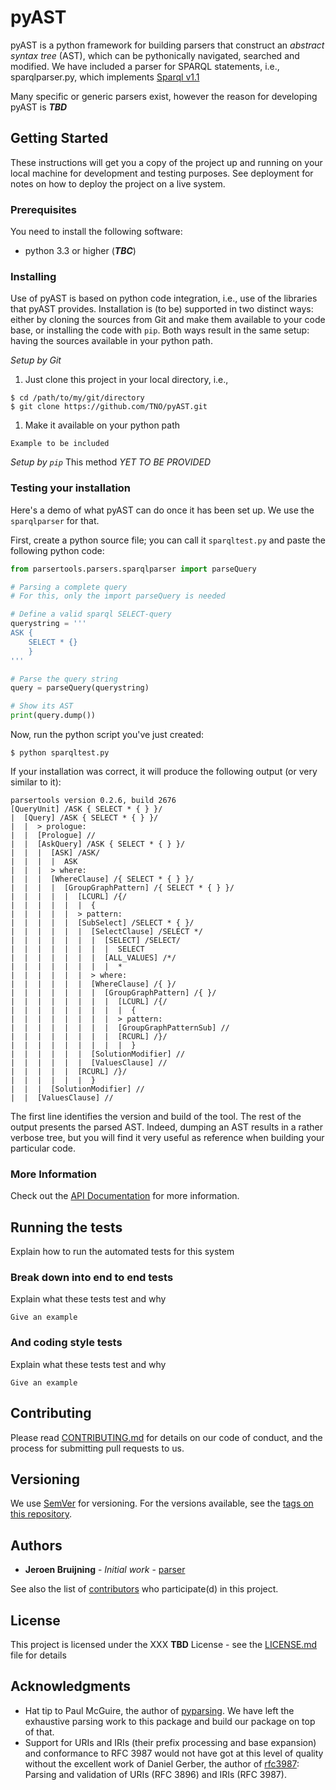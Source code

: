 # pyAST

pyAST is a python framework for building parsers that construct an *abstract syntax tree* (AST), which can be pythonically navigated, searched and modified. We have included a parser for SPARQL statements, i.e., sparqlparser.py, which implements [Sparql v1.1](https://www.w3.org/TR/2013/REC-sparql11-query-20130321/)

Many specific or generic parsers exist, however the reason for developing pyAST is ***TBD***

## Getting Started

These instructions will get you a copy of the project up and running on your local machine for development and testing purposes. See deployment for notes on how to deploy the project on a live system.

### Prerequisites

You need to install the following software:
* python 3.3 or higher (***TBC***)


### Installing

Use of pyAST is based on python code integration, i.e., use of the libraries that pyAST provides. Installation is (to be) supported in two distinct ways: either by cloning the sources from Git and make them available to your code base, or installing the code with `pip`. 
Both ways result in the same setup: having the sources available in your python path.

*Setup by Git*

1. Just clone this project in your local directory, i.e.,
```
$ cd /path/to/my/git/directory
$ git clone https://github.com/TNO/pyAST.git
```

1. Make it available on your python path 
```
Example to be included
```

*Setup by `pip`*
This method *YET TO BE PROVIDED*

### Testing your installation
Here's a demo of what pyAST can do once it has been set up. We use the `sparqlparser` for that.

First, create a python source file; you can call it `sparqltest.py` and paste the following python code:

```python
from parsertools.parsers.sparqlparser import parseQuery

# Parsing a complete query
# For this, only the import parseQuery is needed

# Define a valid sparql SELECT-query
querystring = '''
ASK { 
    SELECT * {}
    } 
'''

# Parse the query string
query = parseQuery(querystring)

# Show its AST
print(query.dump())
```

Now, run the python script you've just created:
```
$ python sparqltest.py
```

If your installation was correct, it will produce the following output (or very similar to it):
```
parsertools version 0.2.6, build 2676
[QueryUnit] /ASK { SELECT * { } }/
|  [Query] /ASK { SELECT * { } }/
|  |  > prologue:
|  |  [Prologue] //
|  |  [AskQuery] /ASK { SELECT * { } }/
|  |  |  [ASK] /ASK/
|  |  |  |  ASK
|  |  |  > where:
|  |  |  [WhereClause] /{ SELECT * { } }/
|  |  |  |  [GroupGraphPattern] /{ SELECT * { } }/
|  |  |  |  |  [LCURL] /{/
|  |  |  |  |  |  {
|  |  |  |  |  > pattern:
|  |  |  |  |  [SubSelect] /SELECT * { }/
|  |  |  |  |  |  [SelectClause] /SELECT */
|  |  |  |  |  |  |  [SELECT] /SELECT/
|  |  |  |  |  |  |  |  SELECT
|  |  |  |  |  |  |  [ALL_VALUES] /*/
|  |  |  |  |  |  |  |  *
|  |  |  |  |  |  > where:
|  |  |  |  |  |  [WhereClause] /{ }/
|  |  |  |  |  |  |  [GroupGraphPattern] /{ }/
|  |  |  |  |  |  |  |  [LCURL] /{/
|  |  |  |  |  |  |  |  |  {
|  |  |  |  |  |  |  |  > pattern:
|  |  |  |  |  |  |  |  [GroupGraphPatternSub] //
|  |  |  |  |  |  |  |  [RCURL] /}/
|  |  |  |  |  |  |  |  |  }
|  |  |  |  |  |  [SolutionModifier] //
|  |  |  |  |  |  [ValuesClause] //
|  |  |  |  |  [RCURL] /}/
|  |  |  |  |  |  }
|  |  |  [SolutionModifier] //
|  |  [ValuesClause] //
```
The first line identifies the version and build of the tool. The rest of the output presents the parsed AST. Indeed, dumping an AST results in a rather verbose tree, but you will find it very useful as reference when building your particular code. 

### More Information

Check out the [API Documentation](docs/API/1-Overview.md) for more information.

## Running the tests

Explain how to run the automated tests for this system

### Break down into end to end tests

Explain what these tests test and why

```
Give an example
```

### And coding style tests

Explain what these tests test and why

```
Give an example
```


## Contributing

Please read [CONTRIBUTING.md](docs/Contributing.md) for details on our code of conduct, and the process for submitting pull requests to us.

## Versioning

We use [SemVer](http://semver.org/) for versioning. For the versions available, see the [tags on this repository](https://github.com/TNO/pyAST/tags). 

## Authors

* **Jeroen Bruijning** - *Initial work* - [parser](https://github.com/Jeroen537/parser)

See also the list of [contributors](https://github.com/TNO/pyAST/contributors) who participate(d) in this project.

## License

This project is licensed under the XXX **TBD** License - see the [LICENSE.md](docs/LICENSE.md) file for details

## Acknowledgments

* Hat tip to Paul McGuire, the author of [pyparsing](http://pyparsing.wikispaces.com/). We have left the exhaustive parsing work to this package and build our package on top of that.
* Support for URIs and IRIs (their prefix processing and base expansion) and conformance to RFC 3987 would not have got at this level of quality without the excellent work of Daniel Gerber, the author of [rfc3987](https://github.com/dgerber/rfc3987): Parsing and validation of URIs (RFC 3896) and IRIs (RFC 3987).

